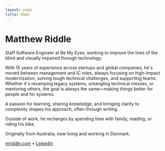 ```yaml
---
layout: page
title: Home
---
```


# Matthew Riddle

Staff Software Engineer at Be My Eyes, working to improve the lives of the blind 
and visually impaired through technology.

With 15 years of experience across startups and global companies, he's moved between
management and IC roles, always focusing on high-impact modernization, solving
tough technical challenges, and supporting teams. Whether it's revamping legacy
systems, untangling technical messes, or mentoring others, the goal is always
the same—making things better for people and for systems.

A passion for learning, sharing knowledge, and bringing clarity to complexity
shapes his approach, often through writing.

Outside of work, he recharges by spending time with family, reading, or riding
his bike.

Originally from Australia, now living and working in Denmark.

[mriddle.com](https://www.mriddle.com) • [LinkedIn](https://www.linkedin.com/in/mriddle/)
